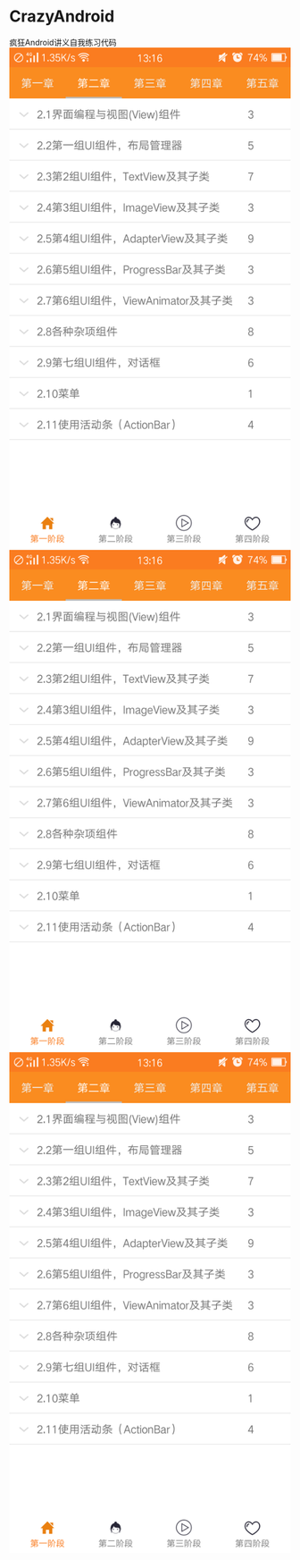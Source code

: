 # CrazyAndroid
疯狂Android讲义自我练习代码
![实例1](https://github.com/coding404/CrazyAndroid/blob/master/preview/Screenshot_2017-04-24-13-16-25-90.png)
![实例2](https://github.com/coding404/CrazyAndroid/blob/master/preview/Screenshot_2017-04-24-13-16-25-90.png)
![实例3](https://github.com/coding404/CrazyAndroid/blob/master/preview/Screenshot_2017-04-24-13-16-25-90.png)
